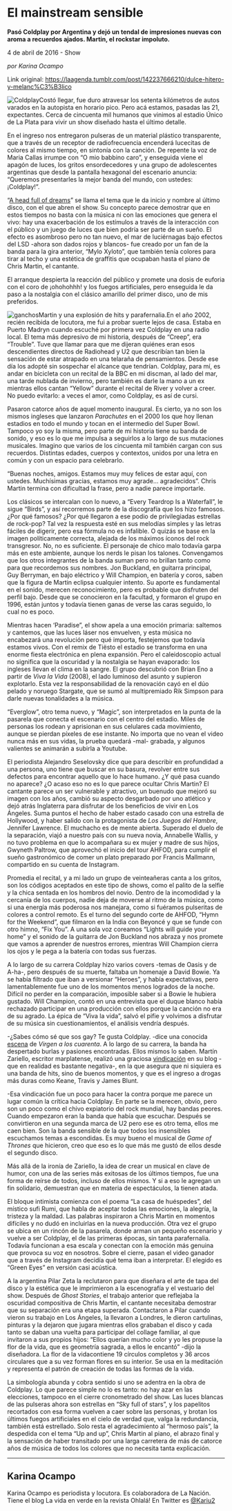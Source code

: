 # El mainstream sensible

**Pasó Coldplay por Argentina y dejó un tendal de impresiones nuevas con aroma a recuerdos ajados. Martin, el rockstar impoluto.**

4 de abril de 2016 - Show

_por Karina Ocampo_

Link original: https://laagenda.tumblr.com/post/142237666210/dulce-hitero-y-melanc%C3%B3lico

![Coldplay](https://64.media.tumblr.com/dacb8a0dc315f9cf0e47f9f08b606db1/tumblr_inline_pk2t1b3vt91t6q87u_500.jpg)Costó llegar, fue duro atravesar los setenta kilómetros de autos varados en la autopista en horario pico. Pero acá estamos, pasadas las 21, expectantes. Cerca de cincuenta mil humanos que vinimos al estadio Único de La Plata para vivir un show diseñado hasta el último detalle.

En el ingreso nos entregaron pulseras de un material plástico transparente, que a través de un receptor de radiofrecuencia encenderá lucecitas de colores al mismo tiempo, en sintonía con la canción. De repente la voz de Maria Callas irrumpe con “O mio babbino caro”, y enseguida viene el apagón de luces, los gritos ensordecedores y una grupo de adolescentes argentinas que desde la pantalla hexagonal del escenario anuncia: “Queremos presentarles la mejor banda del mundo, con ustedes: ¡Coldplay!”. 

“[A head full of dreams](https://www.youtube.com/watch?v=vhoSVFMFTRY)” se llama el tema que le da inicio y nombre al último disco, con el que abren el show. Su concepto parece demostrar que en estos tiempos no basta con la música ni con las emociones que genera el vivo: hay una exacerbación de los estímulos a través de la interacción con el público y un juego de luces que bien podría ser parte de un sueño. El efecto es asombroso pero no tan nuevo, el mar de luciérnagas bajo efectos del LSD -ahora son dados rojos y blancos- fue creado por un fan de la banda para la gira anterior, “Mylo Xyloto”, que también tenía colores para tirar al techo y una estética de graffitis que ocupaban hasta el piano de Chris Martin, el cantante.

El arranque despierta la reacción del público y promete una dosis de euforia con el coro de ¡ohohohhh! y los fuegos artificiales, pero enseguida le da paso a la nostalgia con el clásico amarillo del primer disco, uno de mis preferidos. 

![ganchos](https://64.media.tumblr.com/dacb8a0dc315f9cf0e47f9f08b606db1/tumblr_inline_pk2t1b3vt91t6q87u_500.jpg)Martin y una explosión de hits y parafernalia.En el año 2002, recién recibida de locutora, me fui a probar suerte lejos de casa. Estaba en Puerto Madryn cuando escuché por primera vez Coldplay en una radio local. El tema más depresivo de mi historia, después de “Creep”, era “Trouble”. Tuve que llamar para que me dijeran quiénes eran esos descendientes directos de Radiohead y U2 que describían tan bien la sensación de estar atrapado en una telaraña de pensamientos. Desde ese día los adopté sin sospechar el alcance que tendrían. Coldplay, para mí, es andar en bicicleta con un recital de la BBC en mi discman, al lado del mar, una tarde nublada de invierno, pero también es darle la mano a un ex mientras ellos cantan “Yellow” durante el recital de River y volver a creer. No puedo evitarlo: a veces el amor, como Coldplay, es así de cursi.  

Pasaron catorce años de aquel momento inaugural. Es cierto, ya no son los mismos ingleses que lanzaron *Parachutes* en el 2000 los que hoy llenan estadios en todo el mundo y tocan en el intermedio del Super Bowl. Tampoco yo soy la misma, pero parte de mi historia tiene su banda de sonido, y eso es lo que me impulsa a seguirlos a lo largo de sus mutaciones musicales. Imagino que varios de los cincuenta mil también cargan con sus recuerdos. Distintas edades, cuerpos y contextos, unidos por una letra en común y con un espacio para celebrarlo. 

“Buenas noches, amigos. Estamos muy muy felices de estar aquí, con ustedes. Muchísimas gracias, estamos muy agrade… agradecidos”. Chris Martin termina con dificultad la frase, pero a nadie parece importarle. 

Los clásicos se intercalan con lo nuevo, a “Every Teardrop Is a Waterfall”, le sigue “Birds”, y así recorremos parte de la discografía que los hizo famosos. ¿Por qué famosos? ¿Por qué llegaron a ese podio de privilegiadas estrellas de rock-pop? Tal vez la respuesta esté en sus melodías simples y las letras fáciles de digerir, pero esa fórmula no es infalible. O quizás se base en la imagen políticamente correcta, alejada de los máximos íconos del rock transgresor. No, no es suficiente. El personaje de chico malo todavía garpa más en este ambiente, aunque los nerds le pisan los talones. Convengamos que los otros integrantes de la banda suman pero no brillan tanto como para que recordemos sus nombres. Jon Buckland, en guitarra principal, Guy Berryman, en bajo eléctrico y Will Champion, en batería y coros, saben que la figura de Martin eclipsa cualquier intento. Su aporte es fundamental en el sonido, merecen reconocimiento, pero es probable que disfruten del perfil bajo. Desde que se conocieron en la facultad, y formaron el grupo en 1996, están juntos y todavía tienen ganas de verse las caras seguido, lo cual no es poco.  

Mientras hacen ‘Paradise”, el show apela a una emoción primaria: saltemos y cantemos, que las luces láser nos envuelven, y esta música no encabezará una revolución pero qué importa, festejemos que todavía estamos vivos. Con el remix de Tiësto el estadio se transforma en una enorme fiesta electrónica en plena expansión. Pero el caleidoscopio actual no significa que la oscuridad y la nostalgia se hayan evaporado: los ingleses llevan el clima en la sangre. El grupo descubrió con Brian Eno a partir de *Viva la Vida* (2008), el lado luminoso del asunto y supieron explotarlo. Esta vez la responsabilidad de la renovación cayó en el dúo pelado y noruego Stargate, que se sumó al multipremiado Rik Simpson para darle nuevas tonalidades a la música.  

“Everglow”, otro tema nuevo, y “Magic”, son interpretados en la punta de la pasarela que conecta el escenario con el centro del estadio. Miles de personas los rodean y aprisionan en sus celulares cada movimiento, aunque se pierdan píxeles de ese instante. No importa que no vean el video nunca más en sus vidas, la prueba quedará -mal- grabada, y algunos valientes se animarán a subirla a Youtube.

  


  


El periodista Alejandro Seselovsky dice que para describir en profundidad a una persona, uno tiene que buscar en su basura, revolver entre sus defectos para encontrar aquello que lo hace humano. ¿Y qué pasa cuando no aparece? ¿O acaso eso no es lo que parece ocultar Chris Martin? El cantante parece un ser vulnerable y atractivo, un buenudo que mejoró su imagen con los años, cambió su aspecto desgarbado por uno atlético y dejó atrás Inglaterra para disfrutar de los beneficios de vivir en Los Ángeles. Suma puntos el hecho de haber estado casado con una estrella de Hollywood, y haber salido con la protagonista de *Los Juegos del Hambre*, Jennifer Lawrence. El muchacho es de mente abierta. Superado el duelo de la separación, viajó a nuestro país con su nueva novia, Annabelle Wallis, y no tuvo problema en que lo acompañara su ex mujer y madre de sus hijos, Gwyneth Paltrow, que aprovechó el inicio del tour AHFOD, para cumplir el sueño gastronómico de comer un plato preparado por Francis Mallmann, compartido en su cuenta de Instagram. 

Promedia el recital, y a mi lado un grupo de veinteañeras canta a los gritos, son los códigos aceptados en este tipo de shows, como el palito de la selfie y la chica sentada en los hombros del novio. Dentro de la incomodidad y la cercanía de los cuerpos, nadie deja de moverse al ritmo de la música, como si una energía más poderosa nos manejara, como si fuéramos pulseritas de colores a control remoto. Es el turno del segundo corte de AHFOD, “Hymn for the Weekend”, que filmaron en la India con Beyoncé y que se funde con otro himno, “Fix You”. A una sola voz coreamos “Lights will guide your home” y el sonido de la guitarra de Jon Buckland nos abraza y nos promete que vamos a aprender de nuestros errores, mientras Will Champion cierra los ojos y le pega a la batería con todas sus fuerzas. 

A lo largo de su carrera Coldplay hizo varios covers -temas de Oasis y de A-ha-, pero después de su muerte, faltaba un homenaje a David Bowie. Ya se había filtrado que iban a versionar “Heroes”, y había expectativas, pero lamentablemente fue uno de los momentos menos logrados de la noche. Difícil no perder en la comparación, imposible saber si a Bowie le hubiera gustado. Will Champion, contó en una entrevista que el duque blanco había rechazado participar en una producción con ellos porque la canción no era de su agrado. La épica de “Viva la vida”, salvó el pifie y volvimos a disfrutar de su música sin cuestionamientos, el análisis vendría después.  

-¿Sabes cómo sé que sos gay? Te gusta Coldplay. -dice una conocida [escena](https://www.youtube.com/watch?v=TwhhNgjxkp8) de *Virgen a los cuarenta*. A lo largo de su carrera, la banda ha despertado burlas y pasiones encontradas. Ellos mismos lo saben. Martín Zariello, escritor marplatense, realizó una graciosa [vindicación](http://ilcorvino.blogspot.com.ar/2011/06/vindicacion-de-coldplay.html) en su blog -que en realidad es bastante negativa-, en la que asegura que ni siquiera es una banda de hits, sino de buenos momentos, y que es el ingreso a drogas más duras como Keane, Travis y James Blunt. 

-Esa vindicación fue un poco para hacer la contra porque me parece un lugar común la crítica hacia Coldplay. En parte se la merecen, obvio, pero son un poco como el chivo expiatorio del rock mundial, hay bandas peores. Cuando empezaron eran la banda que había que escuchar. Después se convirtieron en una segunda marca de U2 pero ese es otro tema, ellos me caen bien. Son la banda sensible de la que todos los insensibles escuchamos temas a escondidas. Es muy bueno el musical de *Game of Thrones* que hicieron, creo que eso es lo que más me gustó de ellos desde el segundo disco. 

Más allá de la ironía de Zariello, la idea de crear un musical en clave de humor, con una de las series más exitosas de los últimos tiempos, fue una forma de reírse de todos, incluso de ellos mismos. Y si a eso le agregan un fin solidario, demuestran que en materia de espectáculos, la tienen atada. 

El bloque intimista comienza con el poema “La casa de huéspedes”, del místico sufi Rumi, que habla de aceptar todas las emociones, la alegría, la tristeza y la maldad. Las palabras inspiraron a Chris Martin en momentos difíciles y no dudó en incluirlas en la nueva producción. Otra vez el grupo se ubica en un rincón de la pasarela, donde arman un pequeño escenario y vuelve a ser Coldplay, el de las primeras épocas, sin tanta parafernalia. Todavía funcionan a esa escala y conectan con la emoción más genuina que provoca su voz en nosotros. Sobre el cierre, pasan el video ganador que a través de Instagram decidía qué tema iban a interpretar. El elegido es “Green Eyes” en versión casi acústica. 

A la argentina Pilar Zeta la reclutaron para que diseñara el arte de tapa del disco y la estética que le imprimieron a la escenografía y el vestuario del show. Después de *Ghost Stories*, el trabajo anterior que reflejaba la oscuridad compositiva de Chris Martin, el cantante necesitaba demostrar que su separación era una etapa superada. Contactaron a Pilar cuando vieron su trabajo en Los Ángeles, la llevaron a Londres, le dieron cartulinas, pinturas y la dejaron que jugara mientras ellos grababan el disco y cada tanto se daban una vuelta para participar del collage familiar, al que invitaron a sus propios hijos: “Ellos querían mucho color y yo les propuse la flor de la vida, que es geometría sagrada, a ellos le encantó” -dijo la diseñadora. La flor de la vidacontiene 19 círculos completos y 36 arcos circulares que a su vez forman flores en su interior. Se usa en la meditación y representa el patrón de creación de todas las formas de la vida. 

La simbología abunda y cobra sentido si uno se adentra en la obra de Coldplay. Lo que parece simple no lo es tanto: no hay azar en las elecciones, tampoco en el cierre cronometrado del show. Las luces blancas de las pulseras ahora son estrellas en “Sky full of stars”, y los papelitos recortados con esa forma vuelven a caer sobre las personas, y brotan los últimos fuegos artificiales en el cielo de verdad que, valga la redundancia, también está estrellado. Solo resta el agradecimiento al “hermoso país”, la despedida con el tema “Up and up”, Chris Martin al piano, el abrazo final y la sensación de haber transitado por una larga carretera de más de catorce años de música de todos los colores que no necesita tanta explicación.



---

 Karina Ocampo
--------------

 Karina Ocampo es periodista y locutora. Es colaboradora de La Nación. Tiene el blog La vida en verde en la revista Ohlalá! En Twitter es [@Kariu2](https://twitter.com/Kariu2) 

